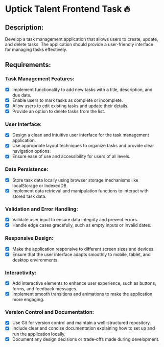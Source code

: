 # Uptick Talent Frontend Task 🔥

## Description:

Develop a task management application that allows users to create, update, and delete tasks. The application should provide a user-friendly interface for managing tasks effectively.

## Requirements:

### Task Management Features:

- [x] Implement functionality to add new tasks with a title, description, and due date.
- [x] Enable users to mark tasks as complete or incomplete.
- [x] Allow users to edit existing tasks and update their details.
- [x] Provide an option to delete tasks from the list.

### User Interface:

- [x] Design a clean and intuitive user interface for the task management application.
- [x] Use appropriate layout techniques to organize tasks and provide clear navigation options.
- [x] Ensure ease of use and accessibility for users of all levels.

### Data Persistence:

- [x] Store task data locally using browser storage mechanisms like localStorage or IndexedDB.
- [x] Implement data retrieval and manipulation functions to interact with stored task data.

### Validation and Error Handling:

- [x] Validate user input to ensure data integrity and prevent errors.
- [x] Handle edge cases gracefully, such as empty inputs or invalid dates.

### Responsive Design:

- [x] Make the application responsive to different screen sizes and devices.
- [x] Ensure that the user interface adapts smoothly to mobile, tablet, and desktop environments.

### Interactivity:

- [x] Add interactive elements to enhance user experience, such as buttons, forms, and feedback messages.
- [x] Implement smooth transitions and animations to make the application more engaging.

### Version Control and Documentation:

- [x] Use Git for version control and maintain a well-structured repository.
- [x] Include clear and concise documentation explaining how to set up and run the application locally.
- [x] Document any design decisions or trade-offs made during development.
